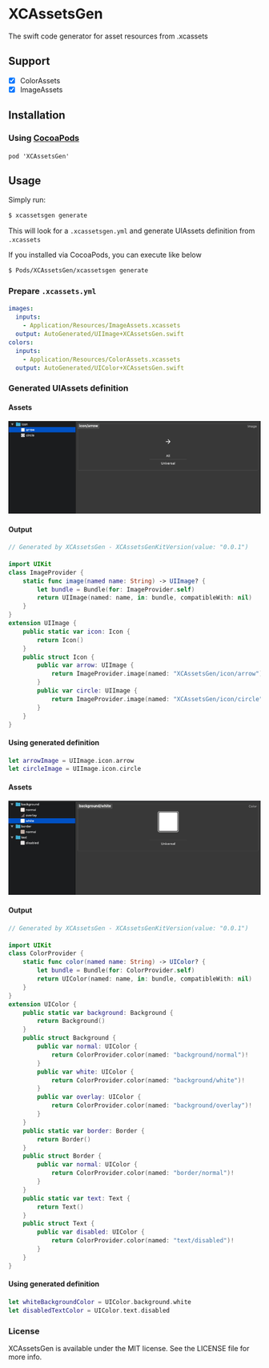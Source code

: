 # XCAssetsGen
The swift code generator for asset resources from .xcassets

## Support
- [x] ColorAssets
- [x] ImageAssets

## Installation
### Using [CocoaPods](https://cocoapods.org/)

`pod 'XCAssetsGen'`


## Usage
Simply run:
```sh
$ xcassetsgen generate
```
This will look for a `.xcassetsgen.yml` and generate UIAssets definition from `.xcassets`

If you installed via CocoaPods, you can execute like below

```sh
$ Pods/XCAssetsGen/xcassetsgen generate
```

### Prepare `.xcassets.yml`
```yml
images:
  inputs:
    - Application/Resources/ImageAssets.xcassets
  output: AutoGenerated/UIImage+XCAssetsGen.swift
colors:
  inputs:
    - Application/Resources/ColorAssets.xcassets
  output: AutoGenerated/UIColor+XCAssetsGen.swift
```

### Generated UIAssets definition
#### Assets
![](https://github.com/natmark/XCAssetsGen/blob/master/Resources/image_sample.png?raw=true)
#### Output
```Swift
// Generated by XCAssetsGen - XCAssetsGenKitVersion(value: "0.0.1")

import UIKit
class ImageProvider {
	static func image(named name: String) -> UIImage? {
		let bundle = Bundle(for: ImageProvider.self)
		return UIImage(named: name, in: bundle, compatibleWith: nil)
	}
}
extension UIImage {
	public static var icon: Icon {
		return Icon()
	}
	public struct Icon {
		public var arrow: UIImage {
			return ImageProvider.image(named: "XCAssetsGen/icon/arrow")!
		}
		public var circle: UIImage {
			return ImageProvider.image(named: "XCAssetsGen/icon/circle")!
		}
	}
}
```
#### Using generated definition
```Swift
let arrowImage = UIImage.icon.arrow
let circleImage = UIImage.icon.circle
```

#### Assets
![](https://github.com/natmark/XCAssetsGen/blob/master/Resources/color_sample.png?raw=true)

#### Output
```Swift
// Generated by XCAssetsGen - XCAssetsGenKitVersion(value: "0.0.1")

import UIKit
class ColorProvider {
	static func color(named name: String) -> UIColor? {
		let bundle = Bundle(for: ColorProvider.self)
		return UIColor(named: name, in: bundle, compatibleWith: nil)
	}
}
extension UIColor {
	public static var background: Background {
		return Background()
	}
	public struct Background {
		public var normal: UIColor {
			return ColorProvider.color(named: "background/normal")!
		}
		public var white: UIColor {
			return ColorProvider.color(named: "background/white")!
		}
		public var overlay: UIColor {
			return ColorProvider.color(named: "background/overlay")!
		}
	}
	public static var border: Border {
		return Border()
	}
	public struct Border {
		public var normal: UIColor {
			return ColorProvider.color(named: "border/normal")!
		}
	}
	public static var text: Text {
		return Text()
	}
	public struct Text {
		public var disabled: UIColor {
			return ColorProvider.color(named: "text/disabled")!
		}
	}
}
```
#### Using generated definition
```Swift
let whiteBackgroundColor = UIColor.background.white
let disabledTextColor = UIColor.text.disabled
```

### License
XCAssetsGen is available under the MIT license. See the LICENSE file for more info.
